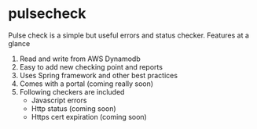 # pulsecheck
Pulse check is a simple but useful errors and status checker. Features at a glance

1. Read and write from AWS Dynamodb
2. Easy to add new checking point and reports
3. Uses Spring framework and other best practices
4. Comes with a portal (coming really soon)
5. Following checkers are included
    * Javascript errors
    * Http status (coming soon)
    * Https cert expiration (coming soon)
   